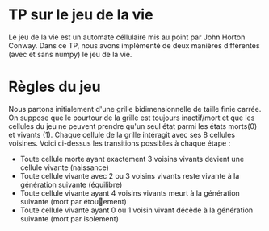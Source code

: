 # TP  sur le jeu de la vie
Le jeu de la vie est un automate céllulaire mis au point par John Horton Conway.
Dans ce TP, nous avons implémenté de deux manières différentes (avec et sans numpy) le jeu de la vie.
 
# Règles du jeu
Nous partons initialement d'une grille bidimensionnelle de taille finie carrée.
On suppose que le pourtour de la grille est toujours inactif/mort et que les cellules du jeu ne peuvent prendre qu'un seul état parmi les   états morts(0) et vivants (1). Chaque cellule de la grille intéragit avec ses 8 cellules voisines.
Voici ci-dessus les transitions possibles à chaque étape :
- Toute cellule morte ayant exactement 3 voisins vivants devient une cellule vivante (naissance)
- Toute cellule vivante avec 2 ou 3 voisins vivants reste vivante à la génération suivante (équilibre)
- Toute cellule vivante ayant 4 voisins vivants meurt à la génération suivante (mort par étouement)
- Toute cellule vivante ayant 0 ou 1 voisin vivant décède à la génération suivante (mort par isolement)

 
 
 

